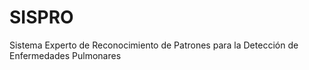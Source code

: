 # SISPRO
Sistema Experto de Reconocimiento de Patrones para la Detección de Enfermedades Pulmonares
